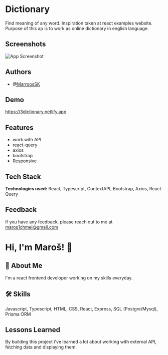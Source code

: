 
# Dictionary

Find meaning of any word. Inspiration taken at react examples website. Purpose of this ap is to work as online dictionary in english language.

## Screenshots

![App Screenshot](https://i.postimg.cc/8zy2kStQ/dictionary-Pic.jpg)


## Authors

- [@MarroosSK](https://github.com/MarroosSK)


## Demo

https://3dictionary.netlify.app


## Features

- work with API
- react-query
- axios
- bootstrap
- Responsive



## Tech Stack

**Technologies used:** React, Typescript, ContextAPI, Bootstrap, Axios, React-Query



## Feedback

If you have any feedback, please reach out to me at maros1chmel@gmail.com


# Hi, I'm Maroš! 👋


## 🚀 About Me
I'm a react frontend developer working on my skills everyday.


## 🛠 Skills
Javascript, Typescript, HTML, CSS, React, Express, SQL (Postgre/Mysql), Prisma ORM


## Lessons Learned

By building this project i've learned a lot about working with external API, fetching data and displaying them.

